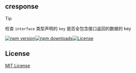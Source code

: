 ## cresponse

> [!TIP]
> 检查 `interface` 类型声明的 `key` 是否全包含接口返回的数据的 key

[![npm version][npm-version-src]][npm-package-href][![npm downloads][npm-monthly-downloads-src]][npm-monthly-downloads-href][![License][license-src]][npm-package-href]

## License

[MIT License](./LICENSE)

<!-- Badges -->

[npm-package-href]: https://npmjs.com/package/cresponse
[npm-monthly-downloads-src]: https://img.shields.io/npm/dm/cresponse.svg?style=flat-square
[npm-monthly-downloads-href]: http://npm-stat.com/charts.html?package=cresponse&from=2024-03-16
[npm-version-src]: https://img.shields.io/npm/v/cresponse/latest.svg?style=flat-square
[license-src]: https://img.shields.io/npm/l/cresponse.svg?style=flat-square
